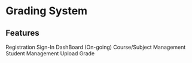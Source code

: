 # Grading System

## Features

Registration
Sign-In
DashBoard (On-going)
Course/Subject Management
Student Management
Upload Grade
